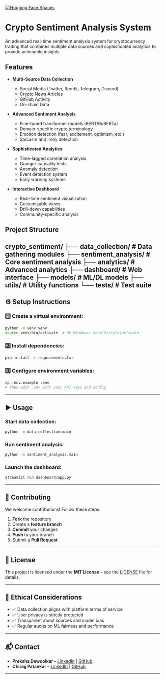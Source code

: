 [![Hugging Face Spaces](https://img.shields.io/badge/Live%20Demo-Hugging%20Face-blue)](https://huggingface.co/spaces/preksha2166/Sentiment_Analysis_in_Cryptocurrency_Trading)

# Crypto Sentiment Analysis System

An advanced real-time sentiment analysis system for cryptocurrency trading that combines multiple data sources and sophisticated analytics to provide actionable insights.

## Features

- **Multi-Source Data Collection**
  - Social Media (Twitter, Reddit, Telegram, Discord)
  - Crypto News Articles
  - GitHub Activity
  - On-chain Data

- **Advanced Sentiment Analysis**
  - Fine-tuned transformer models (BERT/RoBERTa)
  - Domain-specific crypto terminology
  - Emotion detection (fear, excitement, optimism, etc.)
  - Sarcasm and irony detection

- **Sophisticated Analytics**
  - Time-lagged correlation analysis
  - Granger causality tests
  - Anomaly detection
  - Event detection system
  - Early warning systems

- **Interactive Dashboard**
  - Real-time sentiment visualization
  - Customizable views
  - Drill-down capabilities
  - Community-specific analysis

## Project Structure

crypto_sentiment/
├── data_collection/         # Data gathering modules
├── sentiment_analysis/      # Core sentiment analysis
├── analytics/              # Advanced analytics
├── dashboard/              # Web interface
├── models/                 # ML/DL models
├── utils/                  # Utility functions
└── tests/                  # Test suite
---

## ⚙️ Setup Instructions

### 1️⃣ Create a virtual environment:
```bash
python -m venv venv
source venv/bin/activate  # On Windows: venv\Scripts\activate
````

### 2️⃣ Install dependencies:

```bash
pip install -r requirements.txt
```

### 3️⃣ Configure environment variables:

```bash
cp .env.example .env
# Then edit .env with your API keys and config
```

---

## ▶️ Usage

### Start data collection:

```bash
python -m data_collection.main
```

### Run sentiment analysis:

```bash
python -m sentiment_analysis.main
```

### Launch the dashboard:

```bash
streamlit run dashboard/app.py
```

---

## 🤝 Contributing

We welcome contributions!
Follow these steps:

1. **Fork** the repository
2. Create a **feature branch**
3. **Commit** your changes
4. **Push** to your branch
5. Submit a **Pull Request**

---

## 📄 License

This project is licensed under the **MIT License** – see the [LICENSE](./LICENSE) file for details.

---

## 🧠 Ethical Considerations

* ✅ Data collection aligns with platform terms of service
* ✅ User privacy is strictly protected
* ✅ Transparent about sources and model bias
* ✅ Regular audits on ML fairness and performance

---

## 📬 Contact

* **Preksha Dewoolkar** – [LinkedIn](https://linkedin.com/in/preksha-prashant-dewoolkar-2224512a9) | [GitHub](https://github.com/preksha2166)
* **Chirag Patankar** – [LinkedIn](https://linkedin.com/in/chiragpatankar) | [GitHub](https://github.com/ChiragPatankar)

---


